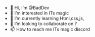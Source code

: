 - 👋 Hi, I’m @BadDev
- 👀 I’m interested in ITs magic 
- 🌱 I’m currently learning Html,css,js,
- 💞️ I’m looking to collaborate on ?
- 📫 How to reach me ITs magic discord 

<!---
BadDev28/BadDev28 is a ✨ special ✨ repository because its `README.md` (this file) appears on your GitHub profile.
You can click the Preview link to take a look at your changes.
--->
